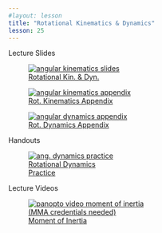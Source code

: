 ```yaml
---
#layout: lesson
title: "Rotational Kinematics & Dynamics"
lesson: 25
---
```


<div class="heading3"> Lecture Slides </div>

<div class="thumb_container">

  <a href="https://drive.google.com/file/d/1hewZPkOJfgIcoIfyJpsBWhlxOSI_wEhu/view" target="_blank">
    <figure class="thumblink">
      <img class="thumblink-img" src="{{site.baseurl}}/images/thumbs/L25.png" alt="angular kinematics slides" >
      <figcaption class="thumblink-caption"> Rotational Kin. & Dyn. </figcaption>
    </figure>
  </a>

  <a href="https://drive.google.com/file/d/1eFhOQ62MhI4HnOy0cudEEDADqiPTFJwr/view" target="_blank">
    <figure class="thumblink">
      <img class="thumblink-img" src="{{site.baseurl}}/images/thumbs/L25b.png" alt="angular kinematics appendix" >
      <figcaption class="thumblink-caption"> Rot. Kinematics Appendix </figcaption>
    </figure>
  </a>

  <a href="https://drive.google.com/file/d/1hLMnBmX7ZiJM7YO6g3TBoc6szlm9dI-V/view" target="_blank">
    <figure class="thumblink">
      <img class="thumblink-img" src="{{site.baseurl}}/images/thumbs/L25c.png" alt="angular dynamics appendix" >
      <figcaption class="thumblink-caption"> Rot. Dynamics Appendix </figcaption>
    </figure>
  </a>

</div>


<div class="heading3">
  Handouts
</div>

<div class="thumb_container">

  <a href="{{site.baseurl}}/handouts/h25_RotationalDynamics.pdf" target="_blank">
    <figure class="thumblink">
      <img class="thumblink-img-portrait" src="{{site.baseurl}}/images/thumbs/H25.png" alt="ang. dynamics practice" >
      <figcaption class="thumblink-caption"> Rotational Dynamics <br> Practice </figcaption>
    </figure>
  </a>

</div>


<div class="heading3">
  Lecture Videos
</div>

<div class="thumb_container">

  <a href="https://mma.hosted.panopto.com/Panopto/Pages/Viewer.aspx?id=d3034010-239e-4bee-9bbe-ad0801864819" target="_blank">
    <figure class="thumblink">
      <img class="thumblink-img"
    src="{{site.baseurl}}/images/thumbs/panopto_thumb.png"
    alt="panopto video moment of inertia" >
      <figcaption class="thumblink-caption" style="width: 180px;">
     (MMA credentials needed) Moment of Inertia </figcaption>
    </figure>
  </a>

</div>

